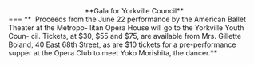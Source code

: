 



<center>**Gala for Yorkville Council**</center> 
===
**&nbsp; Proceeds from the June 22 
performance by the American
Ballet Theater at the Metropo-
litan Opera House will go 
to the Yorkville Youth Coun-
cil. Tickets, at $30, $55 and
$75, are available from Mrs.
Gillette Boland, 40 East 68th
Street, as are $10 tickets for
a pre-performance supper at
the Opera Club to meet Yoko 
Morishita, the dancer.**





